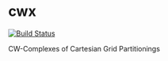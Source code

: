 cwx
===

[![Build Status](https://travis-ci.org/bjoern-andres/cwx.svg)](https://travis-ci.org/bjoern-andres/cwx)

CW-Complexes of Cartesian Grid Partitionings
